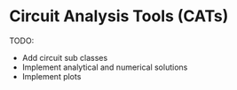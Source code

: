 # Circuit Analysis Tools (CATs)

TODO:
- Add circuit sub classes
- Implement analytical and numerical solutions
- Implement plots